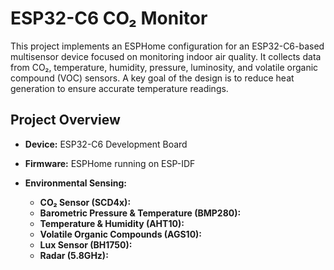 # ESP32-C6 CO₂ Monitor

This project implements an ESPHome configuration for an ESP32-C6-based multisensor device focused on monitoring indoor air quality. It collects data from CO₂, temperature, humidity, pressure, luminosity, and volatile organic compound (VOC) sensors. A key goal of the design is to reduce heat generation to ensure accurate temperature readings.

## Project Overview

- **Device:** ESP32-C6 Development Board  
- **Firmware:** ESPHome running on ESP-IDF

- **Environmental Sensing:**
  - **CO₂ Sensor (SCD4x):**  
  - **Barometric Pressure & Temperature (BMP280):**  
  - **Temperature & Humidity (AHT10):**
  - **Volatile Organic Compounds (AGS10):** 
  - **Lux Sensor (BH1750):**  
  - **Radar (5.8GHz):**  
